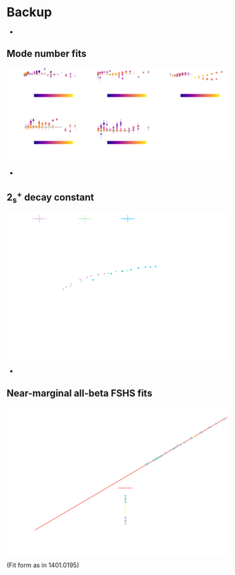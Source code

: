 # Backup

-

## Mode number fits

![Fits of the mode number, showing anomalous dimensions slightly smaller than those found by fitting the spectrum](images/modenumber.svg) <!-- .element width="100%" -->

-

## $2^+_{\mathsf{s}}$ decay constant

![The decay constant of the 2+ scalar baryon](images/decayconst.svg) <!-- .element width="65%" -->

-

## Near-marginal all-beta FSHS fits

![Results of a near-marginal fit of the form proposed in 1401.0195](images/nearmarginal_3beta.svg) <!-- .element width="55%" -->

(Fit form as in 1401.0195)
